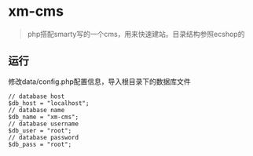 # xm-cms

> php搭配smarty写的一个cms，用来快速建站。目录结构参照ecshop的

## 运行

修改data/config.php配置信息，导入根目录下的数据库文件

	// database host
	$db_host = "localhost";
	// database name
	$db_name = "xm-cms";
	// database username
	$db_user = "root";
	// database password
	$db_pass = "root";